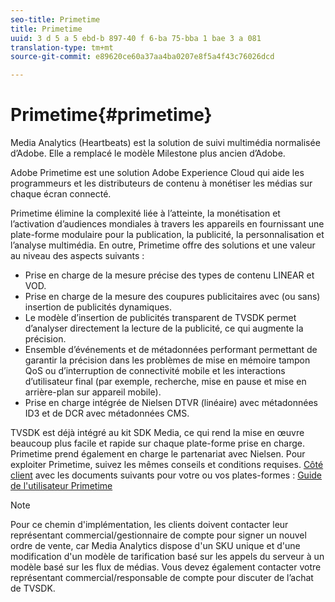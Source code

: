```yaml
---
seo-title: Primetime
title: Primetime
uuid: 3 d 5 a 5 ebd-b 897-40 f 6-ba 75-bba 1 bae 3 a 081
translation-type: tm+mt
source-git-commit: e89620ce60a37aa4ba0207e8f5a4f43c76026dcd

---
```



# Primetime{#primetime}

Media Analytics (Heartbeats) est la solution de suivi multimédia normalisée d’Adobe. Elle a remplacé le modèle Milestone plus ancien d’Adobe.

Adobe Primetime est une solution Adobe Experience Cloud qui aide les programmeurs et les distributeurs de contenu à monétiser les médias sur chaque écran connecté.

Primetime élimine la complexité liée à l’atteinte, la monétisation et l’activation d’audiences mondiales à travers les appareils en fournissant une plate-forme modulaire pour la publication, la publicité, la personnalisation et l’analyse multimédia. En outre, Primetime offre des solutions et une valeur au niveau des aspects suivants :

* Prise en charge de la mesure précise des types de contenu LINEAR et VOD.
* Prise en charge de la mesure des coupures publicitaires avec (ou sans) insertion de publicités dynamiques.
* Le modèle d’insertion de publicités transparent de TVSDK permet d’analyser directement la lecture de la publicité, ce qui augmente la précision.
* Ensemble d’événements et de métadonnées performant permettant de garantir la précision dans les problèmes de mise en mémoire tampon QoS ou d’interruption de connectivité mobile et les interactions d’utilisateur final (par exemple, recherche, mise en pause et mise en arrière-plan sur appareil mobile).
* Prise en charge intégrée de Nielsen DTVR (linéaire) avec métadonnées ID3 et de DCR avec métadonnées CMS.

TVSDK est déjà intégré au kit SDK Media, ce qui rend la mise en œuvre beaucoup plus facile et rapide sur chaque plate-forme prise en charge. Primetime prend également en charge le partenariat avec Nielsen. Pour exploiter Primetime, suivez les mêmes conseils et conditions requises.  [Côté client](/help/intro-to-ava/implementation-paths/client-side-path.md) avec les documents suivants pour votre ou vos plates-formes : [Guide de l'utilisateur Primetime](https://helpx.adobe.com/primetime/user-guide.html)

>[!NOTE]
>
>Pour ce chemin d'implémentation, les clients doivent contacter leur représentant commercial/gestionnaire de compte pour signer un nouvel ordre de vente, car Media Analytics dispose d'un SKU unique et d'une modification d'un modèle de tarification basé sur les appels du serveur à un modèle basé sur les flux de médias. Vous devez également contacter votre représentant commercial/responsable de compte pour discuter de l’achat de TVSDK.

